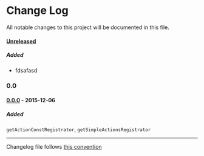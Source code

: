 # Change Log
All notable changes to this project will be documented in this file.

#### [Unreleased][unreleased]
##### Added
* fdsafasd

### 0.0

#### [0.0.0] - 2015-12-06
##### Added
`getActionConstRegistrator`, `getSimpleActionsRegistrator`


------------
Changelog file follows [this convention](http://keepachangelog.com/)

[unreleased]: https://github.com/evoja/reudx-reducers/compare/0.0.0...master
[c-0.0.1]: https://github.com/evoja/redux-reducers/compare/0.0.0...0.0.1
[0.0.1]: https://github.com/evoja/redux-reducers/tree/0.0.1
[0.0.0]: https://github.com/evoja/redux-reducers/tree/0.0.0

